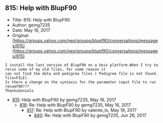 ## 815: Help with BlupF90

- Title: 815: Help with BlupF90
- Author: gemg7235
- Date: May 16, 2017
- Original: [https://groups.yahoo.com/neo/groups/blupf90/conversations/messages/815](https://groups.yahoo.com/neo/groups/blupf90/conversations/messages/815)

```
I install the last version of BlupF90 on a Unix platform.When I try to rerun some of my old files, for some reason it
can not find the data and pedigree files ( Pedigree file is not found. file=FILE).
Is there a change on the syntaxis for the parameter input file to run renumf90???
ThanksGonzalo

```

- [815](0815.md): Help with BlupF90 by gemg7235, May 16, 2017
    - [816](0816.md): Re: Help with BlupF90 by gemg7235, May 16, 2017
        - [817](0817.md): Re: Help with BlupF90 by valente_ts, May 19, 2017
            - [840](0840.md): Re: Help with BlupF90 by gemg7235, Jun 26, 2017
